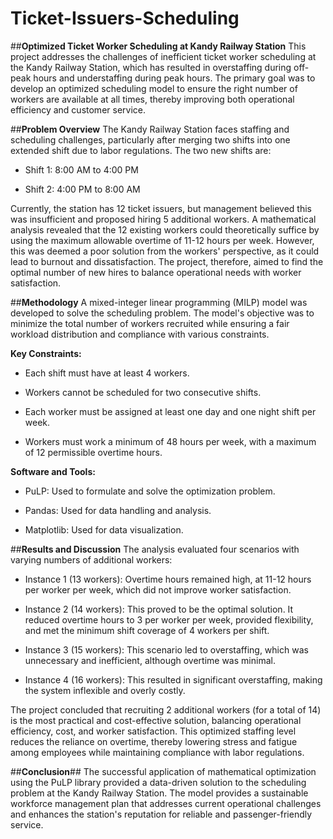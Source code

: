 # Ticket-Issuers-Scheduling
##**Optimized Ticket Worker Scheduling at Kandy Railway Station**
This project addresses the challenges of inefficient ticket worker scheduling at the Kandy Railway Station, which has resulted in overstaffing during off-peak hours and understaffing during peak hours. The primary goal was to develop an optimized scheduling model to ensure the right number of workers are available at all times, thereby improving both operational efficiency and customer service.


##**Problem Overview**
The Kandy Railway Station faces staffing and scheduling challenges, particularly after merging two shifts into one extended shift due to labor regulations. The two new shifts are:




-  Shift 1: 8:00 AM to 4:00 PM 


-  Shift 2: 4:00 PM to 8:00 AM 

Currently, the station has 12 ticket issuers, but management believed this was insufficient and proposed hiring 5 additional workers. A mathematical analysis revealed that the 12 existing workers could theoretically suffice by using the maximum allowable overtime of 11-12 hours per week. However, this was deemed a poor solution from the workers' perspective, as it could lead to burnout and dissatisfaction. The project, therefore, aimed to find the optimal number of new hires to balance operational needs with worker satisfaction.





##**Methodology**
A mixed-integer linear programming (MILP) model was developed to solve the scheduling problem. The model's objective was to minimize the total number of workers recruited while ensuring a fair workload distribution and compliance with various constraints.

**Key Constraints:**

-  Each shift must have at least 4 workers.

-  Workers cannot be scheduled for two consecutive shifts.

-  Each worker must be assigned at least one day and one night shift per week.

-  Workers must work a minimum of 48 hours per week, with a maximum of 12 permissible overtime hours.

**Software and Tools:**


-  PuLP: Used to formulate and solve the optimization problem.


-  Pandas: Used for data handling and analysis.


-  Matplotlib: Used for data visualization.

##**Results and Discussion**
The analysis evaluated four scenarios with varying numbers of additional workers:



-  Instance 1 (13 workers): Overtime hours remained high, at 11-12 hours per worker per week, which did not improve worker satisfaction.



-  Instance 2 (14 workers): This proved to be the optimal solution. It reduced overtime hours to 3 per worker per week, provided flexibility, and met the minimum shift coverage of 4 workers per shift.






-  Instance 3 (15 workers): This scenario led to overstaffing, which was unnecessary and inefficient, although overtime was minimal.




-  Instance 4 (16 workers): This resulted in significant overstaffing, making the system inflexible and overly costly.

The project concluded that recruiting 2 additional workers (for a total of 14) is the most practical and cost-effective solution, balancing operational efficiency, cost, and worker satisfaction. This optimized staffing level reduces the reliance on overtime, thereby lowering stress and fatigue among employees while maintaining compliance with labor regulations.





##**Conclusion**##
The successful application of mathematical optimization using the PuLP library provided a data-driven solution to the scheduling problem at the Kandy Railway Station. The model provides a sustainable workforce management plan that addresses current operational challenges and enhances the station's reputation for reliable and passenger-friendly service.
